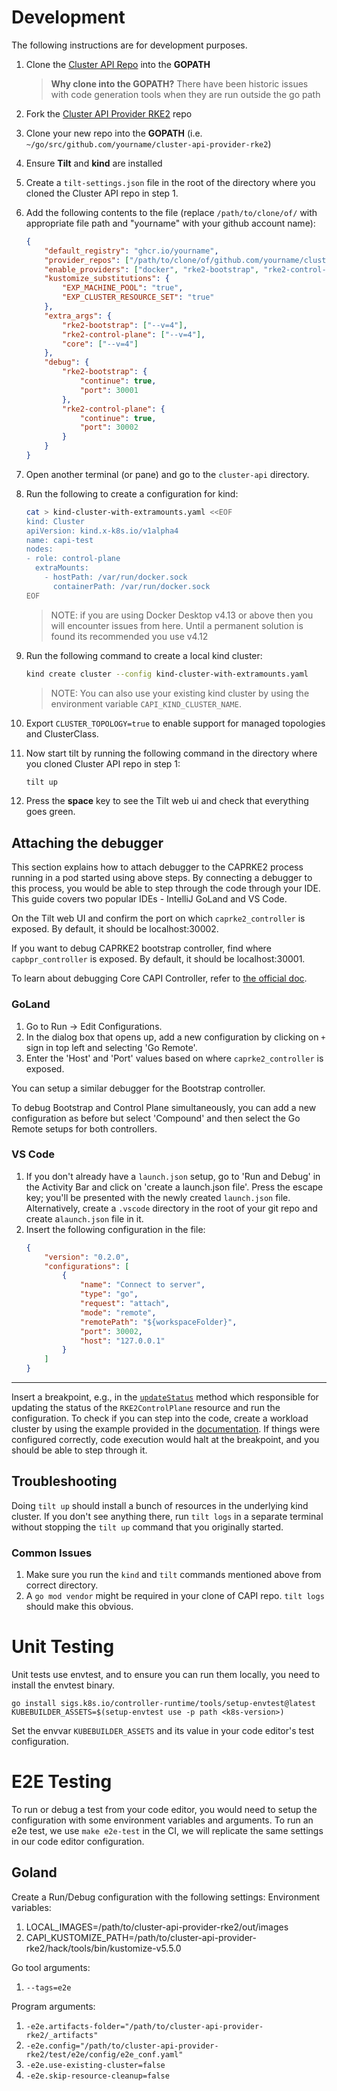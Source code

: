 # Development

The following instructions are for development purposes.

1. Clone the [Cluster API Repo](https://github.com/kubernetes-sigs/cluster-api) into the **GOPATH**

    > **Why clone into the GOPATH?** There have been historic issues with code generation tools when they are run outside the go path

2. Fork the [Cluster API Provider RKE2](https://github.com/rancher/cluster-api-provider-rke2) repo
3. Clone your new repo into the **GOPATH** (i.e. `~/go/src/github.com/yourname/cluster-api-provider-rke2`)
4. Ensure **Tilt** and **kind** are installed
5. Create a `tilt-settings.json` file in the root of the directory where you cloned the Cluster API repo in step 1.
6. Add the following contents to the file (replace `/path/to/clone/of/` with appropriate file path and "yourname" with 
   your github account name):

    ```json
    {
        "default_registry": "ghcr.io/yourname",
        "provider_repos": ["/path/to/clone/of/github.com/yourname/cluster-api-provider-rke2"],
        "enable_providers": ["docker", "rke2-bootstrap", "rke2-control-plane"],
        "kustomize_substitutions": {
            "EXP_MACHINE_POOL": "true",
            "EXP_CLUSTER_RESOURCE_SET": "true"
        },
        "extra_args": {
            "rke2-bootstrap": ["--v=4"],
            "rke2-control-plane": ["--v=4"],
            "core": ["--v=4"]
        },
        "debug": {
            "rke2-bootstrap": {
                "continue": true,
                "port": 30001
            },
            "rke2-control-plane": {
                "continue": true,
                "port": 30002
            }
        }
    }
    ```

7. Open another terminal (or pane) and go to the `cluster-api` directory.
8.  Run the following to create a configuration for kind:

    ```bash
    cat > kind-cluster-with-extramounts.yaml <<EOF
    kind: Cluster
    apiVersion: kind.x-k8s.io/v1alpha4
    name: capi-test
    nodes:
    - role: control-plane
      extraMounts:
        - hostPath: /var/run/docker.sock
          containerPath: /var/run/docker.sock
    EOF
    ```

    > NOTE: if you are using Docker Desktop v4.13 or above then you will encounter issues from here. Until 
    > a permanent solution is found its recommended you use v4.12

9. Run the following command to create a local kind cluster:

    ```bash
    kind create cluster --config kind-cluster-with-extramounts.yaml
    ```
   > NOTE: You can also use your existing kind cluster by using the environment variable `CAPI_KIND_CLUSTER_NAME`.
10. Export `CLUSTER_TOPOLOGY=true` to enable support for managed topologies and ClusterClass.
11. Now start tilt by running the following command in the directory where you cloned Cluster API repo in step 1:

    ```bash
    tilt up
    ```

11. Press the **space** key to see the Tilt web ui and check that everything goes green.

## Attaching the debugger

This section explains how to attach debugger to the CAPRKE2 process running in a pod started using above steps. By
connecting a debugger to this process, you would be able to step through the code through your IDE. This guide
covers two popular IDEs - IntelliJ GoLand and VS Code.

On the Tilt web UI and confirm the port on which `caprke2_controller` is exposed. By default, it should be localhost:30002.

If you want to debug CAPRKE2 bootstrap controller, find where `capbpr_controller` is exposed. By default, it should be localhost:30001.

To learn about debugging Core CAPI Controller, refer to [the official doc](https://cluster-api.sigs.k8s.io/developer/core/tilt). 

### GoLand

1. Go to Run -> Edit Configurations.
2. In the dialog box that opens up, add a new configuration by clicking on `+` sign in top left and selecting 'Go
   Remote'.
3. Enter the 'Host' and 'Port' values based on where `caprke2_controller` is exposed.

You can setup a similar debugger for the Bootstrap controller.

To debug Bootstrap and Control Plane simultaneously, you can add a new configuration as before but select 'Compound' and then select the Go Remote setups for both controllers.

### VS Code

1. If you don't already have a `launch.json` setup, go to 'Run and Debug' in the Activity Bar and click on 'create a
   launch.json file'. Press the escape key; you'll be presented with the newly created `launch.json` file.
   Alternatively, create a `.vscode` directory in the root of your git repo and create a`launch.json` file in it.
2. Insert the following configuration in the file:
    ```json
    {
        "version": "0.2.0",
        "configurations": [
            {
                "name": "Connect to server",
                "type": "go",
                "request": "attach",
                "mode": "remote",
                "remotePath": "${workspaceFolder}",
                "port": 30002,
                "host": "127.0.0.1"
            }
        ]
    }
    ```
---
Insert a breakpoint, e.g., in the [`updateStatus`](https://github.com/rancher/cluster-api-provider-rke2/blob/5163e6233301262c5bcfebab58189aa278b1f51e/controlplane/internal/controllers/rke2controlplane_controller.go#L298) method which responsible for updating the status of the `RKE2ControlPlane`
resource and run the configuration. To check if you can step into the code, create a workload cluster by using the
example provided in the [documentation](../03_examples/03_docker.md). If things were configured correctly, code
execution would halt at the breakpoint, and you should be able to step through it.

## Troubleshooting

Doing `tilt up` should install a bunch of resources in the underlying kind cluster. If you don't see anything there, 
run `tilt logs` in a separate terminal without stopping the `tilt up` command that you originally started.

### Common Issues

1. Make sure you run the `kind` and `tilt` commands mentioned above from correct directory.
2. A `go mod vendor` might be required in your clone of CAPI repo. `tilt logs` should make this obvious.

# Unit Testing
Unit tests use envtest, and to ensure you can run them locally, you need to install the envtest binary.

```shell
go install sigs.k8s.io/controller-runtime/tools/setup-envtest@latest
KUBEBUILDER_ASSETS=$(setup-envtest use -p path <k8s-version>)
```

Set the envvar `KUBEBUILDER_ASSETS` and its value in your code editor's test configuration.

# E2E Testing
To run or debug a test from your code editor, you would need to setup the configuration with some environment variables and arguments.
To run an e2e test, we use `make e2e-test` in the CI, we will replicate the same settings in our code editor configuration.

## Goland
Create a Run/Debug configuration with the following settings:
Environment variables:
1. LOCAL_IMAGES=/path/to/cluster-api-provider-rke2/out/images
2. CAPI_KUSTOMIZE_PATH=/path/to/cluster-api-provider-rke2/hack/tools/bin/kustomize-v5.5.0

Go tool arguments:
1. `--tags=e2e`

Program arguments:
1. `-e2e.artifacts-folder="/path/to/cluster-api-provider-rke2/_artifacts"`
2. `-e2e.config="/path/to/cluster-api-provider-rke2/test/e2e/config/e2e_conf.yaml"`
3. `-e2e.use-existing-cluster=false`
4. `-e2e.skip-resource-cleanup=false`